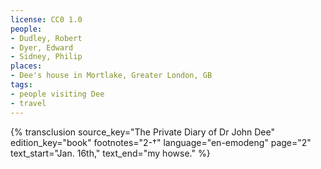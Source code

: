 ```yaml
---
license: CC0 1.0
people:
- Dudley, Robert
- Dyer, Edward
- Sidney, Philip
places:
- Dee's house in Mortlake, Greater London, GB
tags:
- people visiting Dee
- travel
---
```

{% transclusion
  source_key="The Private Diary of Dr John Dee"
  edition_key="book"
  footnotes="2-†"
  language="en-emodeng"
  page="2"
  text_start="Jan. 16th,"
  text_end="my howse."
%}
